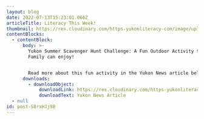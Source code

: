 ```yaml
---
layout: blog
date: 2022-07-13T15:23:01.066Z
articleTitle: Literacy This Week!
thumbnail: https://res.cloudinary.com/https-yukonliteracy-com/image/upload/q_35/v1657645036/Untitled_srod0f.png
contentBlocks:
  - contentBlock:
      body: >-
        Yukon Summer Scavenger Hunt Challenge: A Fun Outdoor Activity the Whole
        Family can enjoy!


        Read more about this fun activity in the Yukon News article below.
      downloads:
        - downloadObject:
            downloadLink: https://res.cloudinary.com/https-yukonliteracy-com/image/upload/q_35/v1657645014/10321936_2022-07-12_09_39_01_proof1_pennpe.pdf
            downloadText: Yukon News Article
  - null
id: post-S8rxHJj98
---
```

